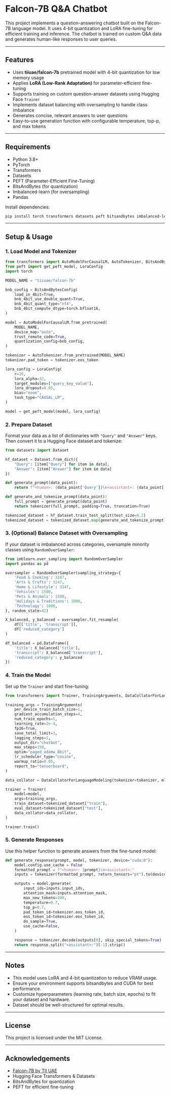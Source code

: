 # Falcon-7B Q&A Chatbot

This project implements a question-answering chatbot built on the Falcon-7B language model. It uses 4-bit quantization and LoRA fine-tuning for efficient training and inference. The chatbot is trained on custom Q&A data and generates human-like responses to user queries.

---

## Features

- Uses **tiiuae/falcon-7b** pretrained model with 4-bit quantization for low memory usage
- Applies **LoRA (Low-Rank Adaptation)** for parameter-efficient fine-tuning
- Supports training on custom question-answer datasets using Hugging Face `Trainer`
- Implements dataset balancing with oversampling to handle class imbalance
- Generates concise, relevant answers to user questions
- Easy-to-use generation function with configurable temperature, top-p, and max tokens

---

## Requirements

- Python 3.8+
- PyTorch
- Transformers
- Datasets
- PEFT (Parameter-Efficient Fine-Tuning)
- BitsAndBytes (for quantization)
- Imbalanced-learn (for oversampling)
- Pandas

Install dependencies:

```bash
pip install torch transformers datasets peft bitsandbytes imbalanced-learn pandas
````

---

## Setup & Usage

### 1. Load Model and Tokenizer

```python
from transformers import AutoModelForCausalLM, AutoTokenizer, BitsAndBytesConfig
from peft import get_peft_model, LoraConfig
import torch

MODEL_NAME = "tiiuae/falcon-7b"

bnb_config = BitsAndBytesConfig(
    load_in_4bit=True,
    bnb_4bit_use_double_quant=True,
    bnb_4bit_quant_type="nf4",
    bnb_4bit_compute_dtype=torch.bfloat16,
)

model = AutoModelForCausalLM.from_pretrained(
    MODEL_NAME,
    device_map="auto",
    trust_remote_code=True,
    quantization_config=bnb_config,
)

tokenizer = AutoTokenizer.from_pretrained(MODEL_NAME)
tokenizer.pad_token = tokenizer.eos_token

lora_config = LoraConfig(
    r=16,
    lora_alpha=32,
    target_modules=["query_key_value"],
    lora_dropout=0.05,
    bias="none",
    task_type="CAUSAL_LM",
)

model = get_peft_model(model, lora_config)
```

### 2. Prepare Dataset

Format your data as a list of dictionaries with `"Query"` and `"Answer"` keys. Then convert it to a Hugging Face dataset and tokenize:

```python
from datasets import Dataset

hf_dataset = Dataset.from_dict({
    "Query": [item["Query"] for item in data],
    "Answer": [item["Answer"] for item in data]
})

def generate_prompt(data_point):
    return f"<human>: {data_point['Query']}\n<assistant>: {data_point['Answer']}"

def generate_and_tokenize_prompt(data_point):
    full_prompt = generate_prompt(data_point)
    return tokenizer(full_prompt, padding=True, truncation=True)

tokenized_dataset = hf_dataset.train_test_split(test_size=0.2)
tokenized_dataset = tokenized_dataset.map(generate_and_tokenize_prompt)
```

### 3. (Optional) Balance Dataset with Oversampling

If your dataset is imbalanced across categories, oversample minority classes using `RandomOverSampler`:

```python
from imblearn.over_sampling import RandomOverSampler
import pandas as pd

oversampler = RandomOverSampler(sampling_strategy={
    'Food & Cooking': 3247,
    'Arts & Crafts': 3247,
    'Home & Lifestyle': 3247,
    'Vehicles': 1500,
    'Pets & Animals': 1500,
    'Holidays & Traditions': 1000,
    'Technology': 1000,
}, random_state=42)

X_balanced, y_balanced = oversampler.fit_resample(
    df[['title', 'transcript']],
    df['reduced_category']
)

df_balanced = pd.DataFrame({
    'title': X_balanced['title'],
    'transcript': X_balanced['transcript'],
    'reduced_category': y_balanced
})
```

### 4. Train the Model

Set up the `Trainer` and start fine-tuning:

```python
from transformers import Trainer, TrainingArguments, DataCollatorForLanguageModeling

training_args = TrainingArguments(
    per_device_train_batch_size=1,
    gradient_accumulation_steps=4,
    num_train_epochs=1,
    learning_rate=2e-4,
    fp16=True,
    save_total_limit=3,
    logging_steps=1,
    output_dir="chatbot",
    max_steps=150,
    optim="paged_adamw_8bit",
    lr_scheduler_type="cosine",
    warmup_ratio=0.05,
    report_to="tensorboard",
)

data_collator = DataCollatorForLanguageModeling(tokenizer=tokenizer, mlm=False)

trainer = Trainer(
    model=model,
    args=training_args,
    train_dataset=tokenized_dataset["train"],
    eval_dataset=tokenized_dataset["test"],
    data_collator=data_collator,
)

trainer.train()
```

### 5. Generate Responses

Use this helper function to generate answers from the fine-tuned model:

```python
def generate_response(prompt, model, tokenizer, device="cuda:0"):
    model.config.use_cache = False
    formatted_prompt = f"<human>: {prompt}\n<assistant>:"
    inputs = tokenizer(formatted_prompt, return_tensors="pt").to(device)

    outputs = model.generate(
        input_ids=inputs.input_ids,
        attention_mask=inputs.attention_mask,
        max_new_tokens=200,
        temperature=0.7,
        top_p=0.7,
        pad_token_id=tokenizer.eos_token_id,
        eos_token_id=tokenizer.eos_token_id,
        do_sample=True,
        use_cache=False,
    )

    response = tokenizer.decode(outputs[0], skip_special_tokens=True)
    return response.split("<assistant>:")[-1].strip()
```

---

## Notes

* This model uses LoRA and 4-bit quantization to reduce VRAM usage.
* Ensure your environment supports bitsandbytes and CUDA for best performance.
* Customize hyperparameters (learning rate, batch size, epochs) to fit your dataset and hardware.
* Dataset should be well-structured for optimal results.

---

## License

This project is licensed under the MIT License.

---

## Acknowledgements

* [Falcon-7B by TII UAE](https://huggingface.co/tiiuae/falcon-7b)
* Hugging Face Transformers & Datasets
* BitsAndBytes for quantization
* PEFT for efficient fine-tuning

